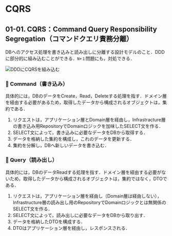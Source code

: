# CQRS

## 01-01. CQRS：Command Query Responsibility Segregation（コマンドクエリ責務分離）

DBへのアクセス処理を書き込みと読み出しに分離する設計モデルのこと．DDDに部分的に組み込むことができる．```N+１```問題にも，対処できる．

![DDDにCQRSを組み込む](https://raw.githubusercontent.com/Hiroki-IT/tech-notebook/master/source/images/DDDにCQRSを組み込む.png)



### :pushpin: Command（書き込み）

具体的には，DBのデータをCreate，Read，Deleteする処理を指す．ドメイン層を経由する必要があるため，取得したデータから構成されるオブジェクトは，集約である．

1. リクエストは，アプリケーション層とDomain層を経由し，Infrastracture層の書き込み用RepositoryでDomainロジックを加味したSELECT文を作る．
2. SELECT文によって，書き込みに必要なデータをDBから取得する．
3. データを格納した集約を構成し，これのデータを更新する．
4. 集約を分解し，DBへ新しいデータを書き込む．



### :pushpin: Query（読み出し）

具体的には，DBのデータReadする処理を指す．ドメイン層を経由する必要がないため，取得したデータから構成されるオブジェクトは，集約ではなく，DTOである．

1. リクエストは，アプリケーション層を経由し（Domain層は経由しない），Infrastructure層の読み出し用のRepositoryでDomainロジックとは無関係のSELECT文を作る．
2. SELECT文によって，読み出しに必要なデータをDBから取り出す．
3. データを格納したDTOを構成する．
4. DTOはアプリケーション層を経由し，レスポンスされる．